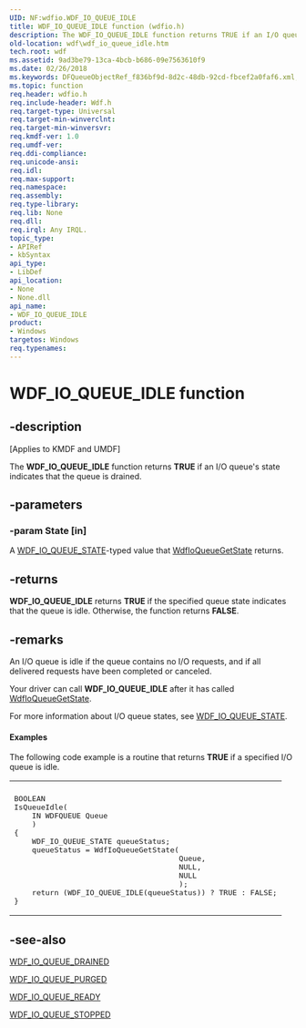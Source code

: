 ```yaml
---
UID: NF:wdfio.WDF_IO_QUEUE_IDLE
title: WDF_IO_QUEUE_IDLE function (wdfio.h)
description: The WDF_IO_QUEUE_IDLE function returns TRUE if an I/O queue's state indicates that the queue is drained.
old-location: wdf\wdf_io_queue_idle.htm
tech.root: wdf
ms.assetid: 9ad3be79-13ca-4bcb-b686-09e7563610f9
ms.date: 02/26/2018
ms.keywords: DFQueueObjectRef_f836bf9d-8d2c-48db-92cd-fbcef2a0faf6.xml, WDF_IO_QUEUE_IDLE, WDF_IO_QUEUE_IDLE function, kmdf.wdf_io_queue_idle, wdf.wdf_io_queue_idle, wdfio/WDF_IO_QUEUE_IDLE
ms.topic: function
req.header: wdfio.h
req.include-header: Wdf.h
req.target-type: Universal
req.target-min-winverclnt: 
req.target-min-winversvr: 
req.kmdf-ver: 1.0
req.umdf-ver: 
req.ddi-compliance: 
req.unicode-ansi: 
req.idl: 
req.max-support: 
req.namespace: 
req.assembly: 
req.type-library: 
req.lib: None
req.dll: 
req.irql: Any IRQL.
topic_type:
- APIRef
- kbSyntax
api_type:
- LibDef
api_location:
- None
- None.dll
api_name:
- WDF_IO_QUEUE_IDLE
product:
- Windows
targetos: Windows
req.typenames: 
---
```


# WDF_IO_QUEUE_IDLE function


## -description


<p class="CCE_Message">[Applies to KMDF and UMDF]</p>

The <b>WDF_IO_QUEUE_IDLE</b> function returns <b>TRUE</b> if an I/O queue's state indicates that the queue is drained.


## -parameters




### -param State [in]

A <a href="https://docs.microsoft.com/windows-hardware/drivers/ddi/content/wdfio/ne-wdfio-_wdf_io_queue_state">WDF_IO_QUEUE_STATE</a>-typed value that <a href="https://docs.microsoft.com/windows-hardware/drivers/ddi/content/wdfio/nf-wdfio-wdfioqueuegetstate">WdfIoQueueGetState</a> returns.


## -returns



<b>WDF_IO_QUEUE_IDLE</b> returns <b>TRUE</b> if the specified queue state indicates that the queue is idle. Otherwise, the function returns <b>FALSE</b>.




## -remarks



An I/O queue is idle if the queue contains no I/O requests, and if all delivered requests have been completed or canceled. 

Your driver can call <b>WDF_IO_QUEUE_IDLE</b> after it has called <a href="https://docs.microsoft.com/windows-hardware/drivers/ddi/content/wdfio/nf-wdfio-wdfioqueuegetstate">WdfIoQueueGetState</a>.

For more information about I/O queue states, see <a href="https://docs.microsoft.com/windows-hardware/drivers/ddi/content/wdfio/ne-wdfio-_wdf_io_queue_state">WDF_IO_QUEUE_STATE</a>.


#### Examples

The following code example is a routine that returns <b>TRUE</b> if a specified I/O queue is idle.

<div class="code"><span codelanguage=""><table>
<tr>
<th></th>
</tr>
<tr>
<td>
<pre>BOOLEAN
IsQueueIdle(
    IN WDFQUEUE Queue
    )
{
    WDF_IO_QUEUE_STATE queueStatus;
    queueStatus = WdfIoQueueGetState(
                                     Queue,
                                     NULL,
                                     NULL
                                     );
    return (WDF_IO_QUEUE_IDLE(queueStatus)) ? TRUE : FALSE;
}</pre>
</td>
</tr>
</table></span></div>



## -see-also




<a href="https://docs.microsoft.com/windows-hardware/drivers/ddi/content/wdfio/nf-wdfio-wdf_io_queue_drained">WDF_IO_QUEUE_DRAINED</a>



<a href="https://docs.microsoft.com/windows-hardware/drivers/ddi/content/wdfio/nf-wdfio-wdf_io_queue_purged">WDF_IO_QUEUE_PURGED</a>



<a href="https://docs.microsoft.com/windows-hardware/drivers/ddi/content/wdfio/nf-wdfio-wdf_io_queue_ready">WDF_IO_QUEUE_READY</a>



<a href="https://docs.microsoft.com/windows-hardware/drivers/ddi/content/wdfio/nf-wdfio-wdf_io_queue_stopped">WDF_IO_QUEUE_STOPPED</a>
 

 

